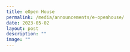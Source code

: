 ```yaml
---
title: eOpen House
permalink: /media/announcements/e-openhouse/
date: 2023-05-02
layout: post
description: ""
image: ""
---
```

